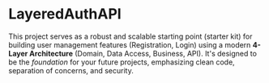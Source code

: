 # LayeredAuthAPI
This project serves as a robust and scalable starting point (starter kit) for building user management features (Registration, Login) using a modern **4-Layer Architecture** (Domain, Data Access, Business, API).  It's designed to be the *foundation* for your future projects, emphasizing clean code, separation of concerns, and security.
